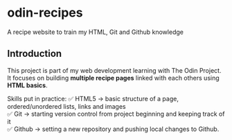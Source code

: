 # odin-recipes
A recipe website to train my HTML, Git and Github knowledge

## Introduction
This project is part of my web development learning with The Odin Project.  
It focuses on building **multiple recipe pages** linked with each others using **HTML basics**.  

Skills put in practice:
✅ HTML5 -> basic structure of a page, ordered/unordered lists, links and images  
✅ Git -> starting version control from project beginning and keeping track of it   
✅ Github -> setting a new repository and pushing local changes to Github.  

